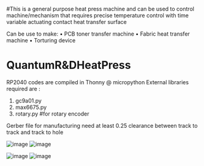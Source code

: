 #This is a general purpose heat press machine and can be used to control machine/mechanism that requires precise temperature control with time variable actuating contact heat transfer surface

Can be use to make:
• PCB toner transfer machine
• Fabric heat transfer machine
• Torturing device

# QuantumR&DHeatPress
RP2040 codes are compiled in Thonny @ micropython
External libraries required are :
1. gc9a01.py
2. max6675.py
3. rotary.py #for rotary encoder

Gerber file for manufacturing need at least 0.25 clearance between track to track and track to hole

![image](https://user-images.githubusercontent.com/87349346/234764386-c3e5e6d5-0750-490d-8240-ec40c6674c82.png)
![image](https://user-images.githubusercontent.com/87349346/234764393-41482470-8c22-4f10-a005-c08e377fc877.png)


![image](https://user-images.githubusercontent.com/87349346/234763942-96ee0f7f-431a-4523-a736-cf66af442f58.png)
![image](https://user-images.githubusercontent.com/87349346/234764028-ae291ac7-1a35-4bc7-9e49-357ac367db78.png)

